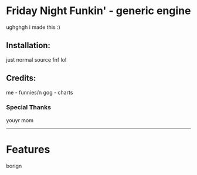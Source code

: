# Friday Night Funkin' - generic engine
ughghgh i made this :)

## Installation:
just normal source fnf lol

## Credits:
me - funnies/n
gog - charts

### Special Thanks
youyr mom
_____________________________________

# Features

borign
